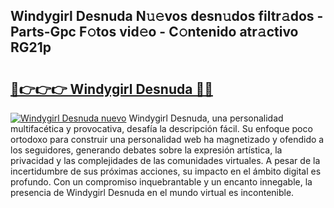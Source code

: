 ## Windygirl Desnuda N𝚞𝚎vos desn𝚞dos filtr𝚊dos - Parts-Gpc F𝚘tos vid𝚎o - C𝚘ntenido atr𝚊ctivo RG21p

# <h2><a href="http://mb9gioc.tromn.icu/?c=Windygirl+Desnuda">🔗👉👉👉 Windygirl Desnuda 🔗🔗</a></h2>

[![Windygirl Desnuda nuevo](https://i.imgur.com/pEAQMta.gif)](http://mb9gioc.tromn.icu/?c=Windygirl+Desnuda)
Windygirl Desnuda, una personalidad multifacética y provocativa, desafía la descripción fácil. Su enfoque poco ortodoxo para construir una personalidad web ha magnetizado y ofendido a los seguidores, generando debates sobre la expresión artística, la privacidad y las complejidades de las comunidades virtuales. A pesar de la incertidumbre de sus próximas acciones, su impacto en el ámbito digital es profundo. Con un compromiso inquebrantable y un encanto innegable, la presencia de Windygirl Desnuda en el mundo virtual es incontenible.
